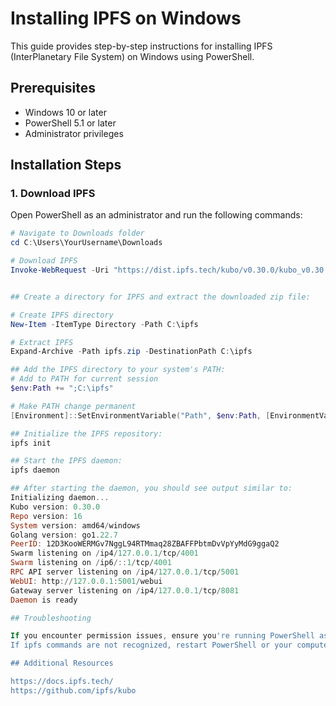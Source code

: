 # Installing IPFS on Windows

This guide provides step-by-step instructions for installing IPFS (InterPlanetary File System) on Windows using PowerShell.

## Prerequisites

- Windows 10 or later
- PowerShell 5.1 or later
- Administrator privileges

## Installation Steps

### 1. Download IPFS

Open PowerShell as an administrator and run the following commands:

```powershell
# Navigate to Downloads folder
cd C:\Users\YourUsername\Downloads

# Download IPFS
Invoke-WebRequest -Uri "https://dist.ipfs.tech/kubo/v0.30.0/kubo_v0.30.0_windows-amd64.zip" -OutFile "ipfs.zip"


## Create a directory for IPFS and extract the downloaded zip file:

# Create IPFS directory
New-Item -ItemType Directory -Path C:\ipfs

# Extract IPFS
Expand-Archive -Path ipfs.zip -DestinationPath C:\ipfs

## Add the IPFS directory to your system's PATH:
# Add to PATH for current session
$env:Path += ";C:\ipfs"

# Make PATH change permanent
[Environment]::SetEnvironmentVariable("Path", $env:Path, [EnvironmentVariableTarget]::User)

## Initialize the IPFS repository:
ipfs init

## Start the IPFS daemon:
ipfs daemon

## After starting the daemon, you should see output similar to:
Initializing daemon...
Kubo version: 0.30.0
Repo version: 16
System version: amd64/windows
Golang version: go1.22.7
PeerID: 12D3KooWERMGv7NggL94RTMmaq28ZBAFFPbtmDvVpYyMdG9ggaQ2
Swarm listening on /ip4/127.0.0.1/tcp/4001
Swarm listening on /ip6/::1/tcp/4001
RPC API server listening on /ip4/127.0.0.1/tcp/5001
WebUI: http://127.0.0.1:5001/webui
Gateway server listening on /ip4/127.0.0.1/tcp/8081
Daemon is ready

## Troubleshooting

If you encounter permission issues, ensure you're running PowerShell as an administrator.
If ipfs commands are not recognized, restart PowerShell or your computer for PATH changes to take effect.

## Additional Resources

https://docs.ipfs.tech/
https://github.com/ipfs/kubo